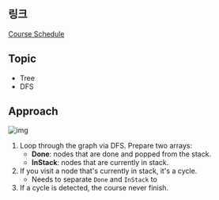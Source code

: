 ## 링크
[Course Schedule](https://leetcode.com/problems/course-schedule/description/)

## Topic
- Tree
- DFS

## Approach
![img](https://i.imgur.com/BfcdX5F.png)

1. Loop through the graph via DFS. Prepare two arrays:
    - **Done**: nodes that are done and popped from the stack.
    - **InStack**: nodes that are currently in stack.
2. If you visit a node that's currently in stack, it's a cycle.
    - Needs to separate `Done` and `InStack` to 
3. If a cycle is detected, the course never finish.


